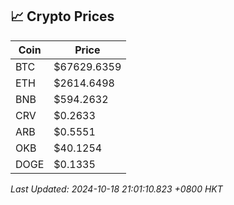 ## 📈 Crypto Prices

| Coin | Price |
| ---- | ----- |
| BTC | $67629.6359 |
| ETH | $2614.6498 |
| BNB | $594.2632 |
| CRV | $0.2633 |
| ARB | $0.5551 |
| OKB | $40.1254 |
| DOGE | $0.1335 |

_Last Updated: 2024-10-18 21:01:10.823 +0800 HKT_
